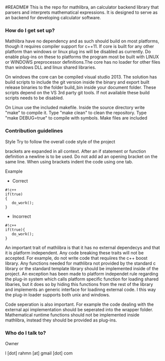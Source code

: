 #README#
This is the repo for mathlibra, an calculator backend library that parsers and interprets mathematical expressions. It is designed to serve as an backend for developing calculator software.

### How do I get set up? ###

Mathlibra have no dependency and as such should build on most platforms, though it requires compiler support for c++11.
If core is built for any other platform than windows or linux plug ins will be disabled as currently. Do enable plug-ins on these to platforms the program most be built with LINUX or WINDOWS preprocessor definitions.The core has no loader for other files than windows DLL and linux shared libraries.

On windows the core can be compiled visual studio 2013. The solution has build scripts to include the git version inside the binary and export built release binaries to the folder build_bin inside your document folder. These scripts depend on the VS 3rd party git tools. If not available these build scripts needs to be disabled.

On Linux use the included makefile. Inside the source directory write "make" to compile it. Type "make clean" to clean the repository. Type "make DEBUG=true" to compile with symbols. Make files are included


### Contribution guidelines ###



Style
Try to follow the overall code style of the project

brackets are expanded in all context. After an if statement or function definition a newline is to be used. Do not add ad an opening bracket on the same line.
When using brackets indent the code using one tab. 

Example

* Correct
```
#!c++
if(true)
{
   do_work();
}

```

* Incorrect
```
#!c++
if(true){
   do_work();
}
```
 
An important trait of mathlibra is that it has no external dependecys and that it is platform independent. Any code breaking these traits will not be accepted. For example, do not write code that requiires the c++ boost library. Any functions needed for mathlibra not provided by the standard c library or the standard template library should be implemented inside of the project.
An exception has been made to platform independet rule regarding the plug-in system which calls platform specific function for loading shared libaries, but it does so by hiding this functions from the rest of the library and implements an generic interface for loadinng external code. I this way the plug-in loader supports both unix and windows.

Code seperation is also important. For example the code dealing with the external api implementation should be seperated into the wrapper folder. Mathematical runtime functions should not be implemented inside mathlibra, instead they should be provided as plug-ins.

### Who do I talk to? ###

Owner

l [dot] rahmn [at] gmail [dot] com